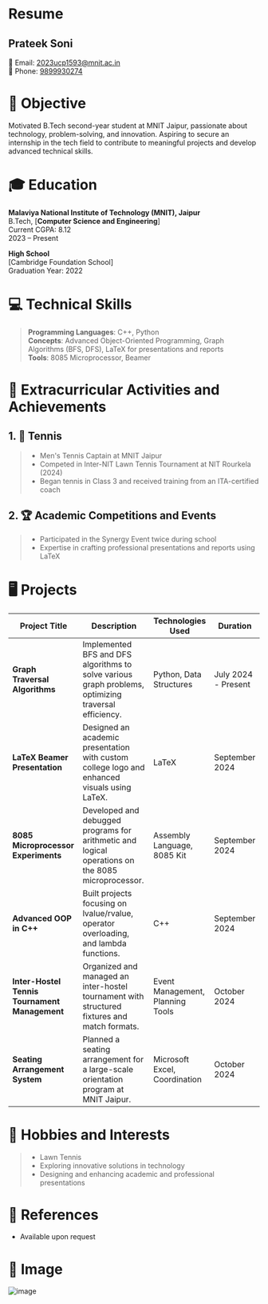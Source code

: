 # **Resume**  
## Prateek Soni  
📧 Email: [2023ucp1593@mnit.ac.in](mailto:2023ucp1593@mit.ac.in)  
📱 Phone: [9899930274](tel:9899930274)  

# 🎯 Objective
Motivated B.Tech second-year student at MNIT Jaipur, passionate about technology, problem-solving, and innovation. Aspiring to secure an internship in the tech field to contribute to meaningful projects and develop advanced technical skills.

# 🎓 Education  
**Malaviya National Institute of Technology (MNIT), Jaipur**  
B.Tech, [**Computer Science and Engineering**]  
Current CGPA: 8.12  
2023 – Present

**High School**  
[Cambridge Foundation School]  
Graduation Year: 2022

# 💻 Technical Skills  
> **Programming Languages**: C++, Python  
> **Concepts**: Advanced Object-Oriented Programming, Graph Algorithms (BFS, DFS), LaTeX for presentations and reports  
> **Tools**: 8085 Microprocessor, Beamer

# 🏅 Extracurricular Activities and Achievements

## 1. 🎾 Tennis  
> * Men's Tennis Captain at MNIT Jaipur  
> * Competed in Inter-NIT Lawn Tennis Tournament at NIT Rourkela (2024)  
> * Began tennis in Class 3 and received training from an ITA-certified coach  

## 2. 🏆 Academic Competitions and Events  
> * Participated in the Synergy Event twice during school  
> * Expertise in crafting professional presentations and reports using LaTeX

# 🖥️ Projects

| **Project Title** | **Description** | **Technologies Used** | **Duration** |
|------------------|-----------------|-----------------------|--------------|
| **Graph Traversal Algorithms** | Implemented BFS and DFS algorithms to solve various graph problems, optimizing traversal efficiency. | Python, Data Structures | July 2024 - Present |
| **LaTeX Beamer Presentation** | Designed an academic presentation with custom college logo and enhanced visuals using LaTeX. | LaTeX | September 2024 |
| **8085 Microprocessor Experiments** | Developed and debugged programs for arithmetic and logical operations on the 8085 microprocessor. | Assembly Language, 8085 Kit | September 2024 |
| **Advanced OOP in C++** | Built projects focusing on lvalue/rvalue, operator overloading, and lambda functions. | C++ | September 2024 |
| **Inter-Hostel Tennis Tournament Management** | Organized and managed an inter-hostel tournament with structured fixtures and match formats. | Event Management, Planning Tools | October 2024 |
| **Seating Arrangement System** | Planned a seating arrangement for a large-scale orientation program at MNIT Jaipur. | Microsoft Excel, Coordination | October 2024 |

# 🎯 Hobbies and Interests  
> * Lawn Tennis  
> * Exploring innovative solutions in technology  
> * Designing and enhancing academic and professional presentations

# 📝 References  
* Available upon request

# 🌳 Image  
![image](https://cdn.pixabay.com/photo/2015/04/23/22/00/tree-736885_1280.jpg)
